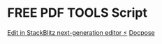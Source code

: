# FREE PDF TOOLS Script

[Edit in StackBlitz next-generation editor ⚡️](https://stackblitz.com/~/github.com/rizwankhanniazi/PDFTOOLS)
[Docpose](https://docpose.com/pdf-converter-online)
